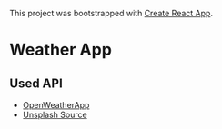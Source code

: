 This project was bootstrapped with [Create React App](https://github.com/facebook/create-react-app).

# Weather App

## Used API

-   [OpenWeatherApp](https://openweathermap.org/)
-   [Unsplash Source](https://source.unsplash.com/)
